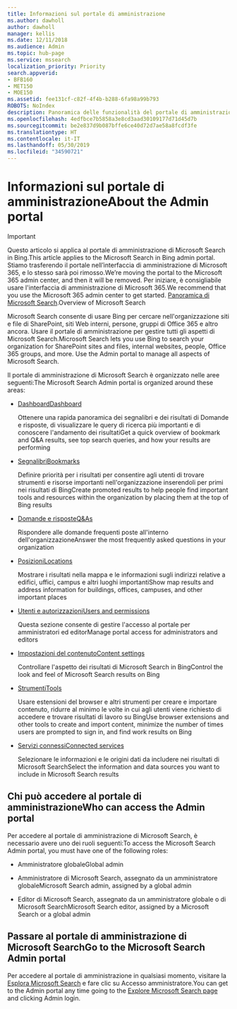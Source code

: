 ```yaml
---
title: Informazioni sul portale di amministrazione
ms.author: dawholl
author: dawholl
manager: kellis
ms.date: 12/11/2018
ms.audience: Admin
ms.topic: hub-page
ms.service: mssearch
localization_priority: Priority
search.appverid:
- BFB160
- MET150
- MOE150
ms.assetid: fee131cf-c82f-4f4b-b288-6fa98a99b793
ROBOTS: NoIndex
description: Panoramica delle funzionalità del portale di amministrazione e delle autorizzazioni di accesso disponibili con Microsoft Search
ms.openlocfilehash: 4edfbce7b5858a3e8cd3aad30109177d71d45d7b
ms.sourcegitcommit: be2e837d9b087bffe6ce40d72d7ae58a8fcdf3fe
ms.translationtype: HT
ms.contentlocale: it-IT
ms.lasthandoff: 05/30/2019
ms.locfileid: "34590721"
---
```

# <a name="about-the-admin-portal"></a><span data-ttu-id="f9c55-103">Informazioni sul portale di amministrazione</span><span class="sxs-lookup"><span data-stu-id="f9c55-103">About the Admin portal</span></span>

> [!IMPORTANT]
> <span data-ttu-id="f9c55-104">Questo articolo si applica al portale di amministrazione di Microsoft Search in Bing.</span><span class="sxs-lookup"><span data-stu-id="f9c55-104">This article applies to the Microsoft Search in Bing admin portal.</span></span> <span data-ttu-id="f9c55-105">Stiamo trasferendo il portale nell’interfaccia di amministrazione di Microsoft 365, e lo stesso sarà poi rimosso.</span><span class="sxs-lookup"><span data-stu-id="f9c55-105">We’re moving the portal to the Microsoft 365 admin center, and then it will be removed.</span></span> <span data-ttu-id="f9c55-106">Per iniziare, è consigliabile usare l'interfaccia di amministrazione di Microsoft 365.</span><span class="sxs-lookup"><span data-stu-id="f9c55-106">We recommend that you use the Microsoft 365 admin center to get started.</span></span> <span data-ttu-id="f9c55-107">[Panoramica di Microsoft Search](overview-microsoft-search.md).</span><span class="sxs-lookup"><span data-stu-id="f9c55-107">Overview of Microsoft Search</span></span>

    
<span data-ttu-id="f9c55-p102">Microsoft Search consente di usare Bing per cercare nell'organizzazione siti e file di SharePoint, siti Web interni, persone, gruppi di Office 365 e altro ancora. Usare il portale di amministrazione per gestire tutti gli aspetti di Microsoft Search.</span><span class="sxs-lookup"><span data-stu-id="f9c55-p102">Microsoft Search lets you use Bing to search your organization for SharePoint sites and files, internal websites, people, Office 365 groups, and more. Use the Admin portal to manage all aspects of Microsoft Search.</span></span>
  
<span data-ttu-id="f9c55-110">Il portale di amministrazione di Microsoft Search è organizzato nelle aree seguenti:</span><span class="sxs-lookup"><span data-stu-id="f9c55-110">The Microsoft Search Admin portal is organized around these areas:</span></span>
  
- [<span data-ttu-id="f9c55-111">Dashboard</span><span class="sxs-lookup"><span data-stu-id="f9c55-111">Dashboard</span></span>](get-insights.md)
    
    <span data-ttu-id="f9c55-112">Ottenere una rapida panoramica dei segnalibri e dei risultati di Domande e risposte, di visualizzare le query di ricerca più importanti e di conoscere l'andamento dei risultati</span><span class="sxs-lookup"><span data-stu-id="f9c55-112">Get a quick overview of bookmark and Q&A results, see top search queries, and how your results are performing</span></span>
    
- [<span data-ttu-id="f9c55-113">Segnalibri</span><span class="sxs-lookup"><span data-stu-id="f9c55-113">Bookmarks</span></span>](create-and-manage-bookmarks.md)
    
    <span data-ttu-id="f9c55-114">Definire priorità per i risultati per consentire agli utenti di trovare strumenti e risorse importanti nell'organizzazione inserendoli per primi nei risultati di Bing</span><span class="sxs-lookup"><span data-stu-id="f9c55-114">Create promoted results to help people find important tools and resources within the organization by placing them at the top of Bing results</span></span>
    
- [<span data-ttu-id="f9c55-115">Domande e risposte</span><span class="sxs-lookup"><span data-stu-id="f9c55-115">Q&As</span></span>](create-and-manage-qas.md)
    
    <span data-ttu-id="f9c55-116">Rispondere alle domande frequenti poste all'interno dell'organizzazione</span><span class="sxs-lookup"><span data-stu-id="f9c55-116">Answer the most frequently asked questions in your organization</span></span>
    
- [<span data-ttu-id="f9c55-117">Posizioni</span><span class="sxs-lookup"><span data-stu-id="f9c55-117">Locations</span></span>](add-a-location.md)
    
    <span data-ttu-id="f9c55-118">Mostrare i risultati nella mappa e le informazioni sugli indirizzi relative a edifici, uffici, campus e altri luoghi importanti</span><span class="sxs-lookup"><span data-stu-id="f9c55-118">Show map results and address information for buildings, offices, campuses, and other important places</span></span>
    
- [<span data-ttu-id="f9c55-119">Utenti e autorizzazioni</span><span class="sxs-lookup"><span data-stu-id="f9c55-119">Users and permissions</span></span>](add-users.md)
    
    <span data-ttu-id="f9c55-120">Questa sezione consente di gestire l'accesso al portale per amministratori ed editor</span><span class="sxs-lookup"><span data-stu-id="f9c55-120">Manage portal access for administrators and editors</span></span>
    
- [<span data-ttu-id="f9c55-121">Impostazioni del contenuto</span><span class="sxs-lookup"><span data-stu-id="f9c55-121">Content settings</span></span>](content-settings.md)
    
    <span data-ttu-id="f9c55-122">Controllare l'aspetto dei risultati di Microsoft Search in Bing</span><span class="sxs-lookup"><span data-stu-id="f9c55-122">Control the look and feel of Microsoft Search results on Bing</span></span>
    
- [<span data-ttu-id="f9c55-123">Strumenti</span><span class="sxs-lookup"><span data-stu-id="f9c55-123">Tools</span></span>](admin-portal-tools.md)
    
    <span data-ttu-id="f9c55-124">Usare estensioni del browser e altri strumenti per creare e importare contenuto, ridurre al minimo le volte in cui agli utenti viene richiesto di accedere e trovare risultati di lavoro su Bing</span><span class="sxs-lookup"><span data-stu-id="f9c55-124">Use browser extensions and other tools to create and import content, minimize the number of times users are prompted to sign in, and find work results on Bing</span></span>
    
- [<span data-ttu-id="f9c55-125">Servizi connessi</span><span class="sxs-lookup"><span data-stu-id="f9c55-125">Connected services</span></span>](connected-services.md)
    
    <span data-ttu-id="f9c55-126">Selezionare le informazioni e le origini dati da includere nei risultati di Microsoft Search</span><span class="sxs-lookup"><span data-stu-id="f9c55-126">Select the information and data sources you want to include in Microsoft Search results</span></span>
    
## <a name="who-can-access-the-admin-portal"></a><span data-ttu-id="f9c55-127">Chi può accedere al portale di amministrazione</span><span class="sxs-lookup"><span data-stu-id="f9c55-127">Who can access the Admin portal</span></span>

<span data-ttu-id="f9c55-128">Per accedere al portale di amministrazione di Microsoft Search, è necessario avere uno dei ruoli seguenti:</span><span class="sxs-lookup"><span data-stu-id="f9c55-128">To access the Microsoft Search Admin portal, you must have one of the following roles:</span></span>
  
- <span data-ttu-id="f9c55-129">Amministratore globale</span><span class="sxs-lookup"><span data-stu-id="f9c55-129">Global admin</span></span>
    
- <span data-ttu-id="f9c55-130">Amministratore di Microsoft Search, assegnato da un amministratore globale</span><span class="sxs-lookup"><span data-stu-id="f9c55-130">Microsoft Search admin, assigned by a global admin</span></span>
    
- <span data-ttu-id="f9c55-131">Editor di Microsoft Search, assegnato da un amministratore globale o di Microsoft Search</span><span class="sxs-lookup"><span data-stu-id="f9c55-131">Microsoft Search editor, assigned by a Microsoft Search or a global admin</span></span>
    
## <a name="go-to-the-microsoft-search-admin-portal"></a><span data-ttu-id="f9c55-132">Passare al portale di amministrazione di Microsoft Search</span><span class="sxs-lookup"><span data-stu-id="f9c55-132">Go to the Microsoft Search Admin portal</span></span>

<span data-ttu-id="f9c55-133">Per accedere al portale di amministrazione in qualsiasi momento, visitare la [Esplora Microsoft Search](https://www.bing.com/business/explore) e fare clic su Accesso amministratore.</span><span class="sxs-lookup"><span data-stu-id="f9c55-133">You can get to the Admin portal any time going to the [Explore Microsoft Search page](https://www.bing.com/business/explore) and clicking Admin login.</span></span> 